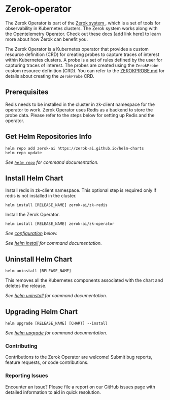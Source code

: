 # Zerok-operator
The Zerok Operator is part of the [Zerok system ](https://zerok-ai.github.io/helm-charts/), which is a set of tools for observability in Kubernetes clusters. The Zerok system works along with the Opentelemetry Operator. Check out these docs [add link here] to learn more about how Zerok can benefit you. 

The Zerok Operator is a Kubernetes operator that provides a custom resource definition (CRD) for creating probes to capture traces of interest within Kubernetes clusters. A probe is a set of rules defined by the user for capturing traces of interest. The probes are created using the `ZerokProbe` custom resource definition (CRD). You can refer to the [ZEROKPROBE.md](ZEROKPROBE.md) for details about creating the `ZerokProbe` CRD. 

## Prerequisites
Redis needs to be installed in the cluster in zk-client namespace for the operator to work. Zerok Operator uses Redis as a backend to store the probe data. Please refer to the steps below for setting up Redis and the operator.


## Get Helm Repositories Info

```console
helm repo add zerok-ai https://zerok-ai.github.io/helm-charts
helm repo update
```

_See [`helm repo`](https://helm.sh/docs/helm/helm_repo/) for command documentation._

## Install Helm Chart

Install redis in zk-client namespace. This optional step is required only if redis is not installed in the cluster.
```console
helm install [RELEASE_NAME] zerok-ai/zk-redis
```

Install the Zerok Operator.
```console
helm install [RELEASE_NAME] zerok-ai/zk-operator
```

_See [configuration](#configuration) below._

_See [helm install](https://helm.sh/docs/helm/helm_install/) for command documentation._

## Uninstall Helm Chart

```console
helm uninstall [RELEASE_NAME]
```

This removes all the Kubernetes components associated with the chart and deletes the release.

_See [helm uninstall](https://helm.sh/docs/helm/helm_uninstall/) for command documentation._

## Upgrading Helm Chart

```console
helm upgrade [RELEASE_NAME] [CHART] --install
```

_See [helm upgrade](https://helm.sh/docs/helm/helm_upgrade/) for command documentation._

### Contributing
Contributions to the Zerok Operator are welcome! Submit bug reports, feature requests, or code contributions.

### Reporting Issues
Encounter an issue? Please file a report on our GitHub issues page with detailed information to aid in quick resolution.